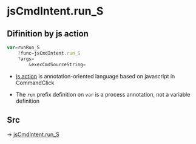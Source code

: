 # jsCmdIntent.run_S

## Difinition by js action

```js.js
var=runRun_S
	?func=jsCmdIntent.run_S
	?args=
		&execCmdSourceString=
```

- [js action](#) is annotation-oriented language based on javascript in CommandClick

- The `run` prefix definition on `var` is a process annotation, not a variable definition

## Src

-> [jsCmdIntent.run_S](https://github.com/puutaro/CommandClick/blob/master/app/src/main/java/com/puutaro/commandclick/fragment_lib/terminal_fragment/js_interface/JsCmdIntent.kt#L18)


